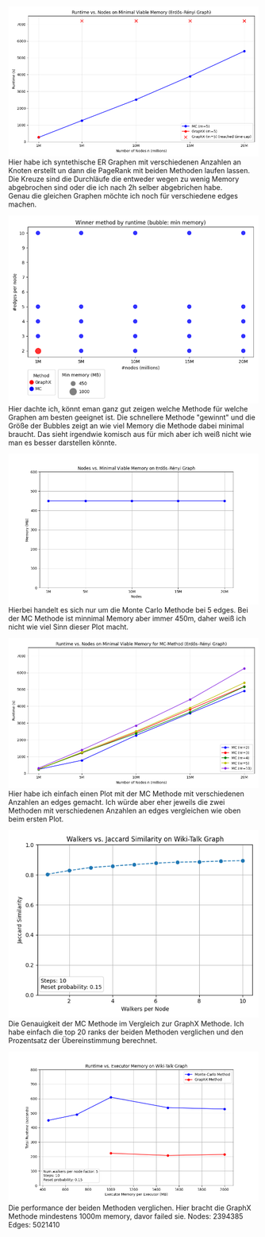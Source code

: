 ![Runtime vs. Nodes on Minimal Viable Memory](./plots/nodes_vs_mvm_runtime_v3.png)
Hier habe ich syntethische ER Graphen mit verschiedenen Anzahlen an Knoten erstellt un dann die PageRank mit beiden Methoden laufen lassen. Die Kreuze sind die Durchläufe die entweder wegen zu wenig Memory abgebrochen sind oder die ich nach 2h selber abgebrichen habe.  
Genau die gleichen Graphen möchte ich noch für verschiedene edges machen. 



![Runtime vs. Nodes on Minimal Viable Memory](./plots/nodes_vs_edges_method.png)
Hier dachte ich, könnt eman ganz gut zeigen welche Methode für welche Graphen am besten geeignet ist. Die schnellere Methode "gewinnt" und die Größe der Bubbles zeigt an wie viel Memory die Methode dabei minimal braucht. Das sieht irgendwie komisch aus für mich aber ich weiß nicht wie man es besser darstellen könnte.



![Runtime vs. Nodes on Minimal Viable Memory](./plots/nodes_vs_mvm.png)
Hierbei handelt es sich nur um die Monte Carlo Methode bei 5 edges. Bei der MC Methode ist minnimal Memory aber immer 450m, daher weiß ich nicht wie viel Sinn dieser Plot macht.

![Runtime vs. Nodes on Minimal Viable Memory](./plots/nodes_vs_mvm_runtime_v4.png)
Hier habe ich einfach einen Plot mit der MC Methode mit verschiedenen Anzahlen an edges gemacht. Ich würde aber eher jeweils die zwei Methoden mit verschiedenen Anzahlen an edges vergleichen wie oben beim ersten Plot.

![Runtime vs. Nodes on Minimal Viable Memory](./plots/steps_vs_accuracy_server_edited.png)
Die Genauigkeit der MC Methode im Vergleich zur GraphX Methode. Ich habe einfach die top 20 ranks der beiden Methoden verglichen und den Prozentsatz der Übereinstimmung berechnet.

![Runtime vs. Nodes on Minimal Viable Memory](./plots/memory_vs_runtime_server_kyro.png)
Die performance der beiden Methoden verglichen. Hier bracht die GraphX Methode mindestens 1000m memory, davor failed sie.
Nodes: 2394385
Edges: 5021410

